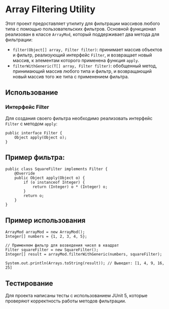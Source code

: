 # Array Filtering Utility

Этот проект предоставляет утилиту для фильтрации массивов любого типа с помощью пользовательских фильтров. Основной функционал реализован в классе `ArrayMod`, который поддерживает два метода для фильтрации:

- `filter(Object[] array, Filter filter)`: принимает массив объектов и фильтр, реализующий интерфейс `Filter`, и возвращает новый массив, к элементам которого применена функция `apply`.
- `filterWithGeneric(T[] array, Filter filter)`: обобщенный метод, принимающий массив любого типа и фильтр, и возвращающий новый массив того же типа с применением фильтра.

## Использование

### Интерфейс Filter
Для создания своего фильтра необходимо реализовать интерфейс `Filter` с методом `apply`:

```
public interface Filter {
    Object apply(Object o);
}
```
## Пример фильтра:

```
public class SquareFilter implements Filter {
    @Override
    public Object apply(Object o) {
        if (o instanceof Integer) {
            return (Integer) o * (Integer) o;
        }
        return o;
    }
}
```
## Пример использования
```
ArrayMod arrayMod = new ArrayMod();
Integer[] numbers = {1, 2, 3, 4, 5};

// Применяем фильтр для возведения чисел в квадрат
Filter squareFilter = new SquareFilter();
Integer[] result = arrayMod.filterWithGeneric(numbers, squareFilter);

System.out.println(Arrays.toString(result)); // Выведет: [1, 4, 9, 16, 25]
```
## Тестирование
Для проекта написаны тесты с использованием JUnit 5, которые проверяют корректность работы методов фильтрации.
